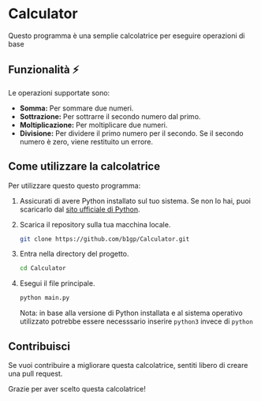 # Calculator 

Questo programma è una semplie calcolatrice per eseguire operazioni di base

## Funzionalità ⚡

Le operazioni supportate sono:

- **Somma:** Per sommare due numeri.
- **Sottrazione:** Per sottrarre il secondo numero dal primo.
- **Moltiplicazione:** Per moltiplicare due numeri.
- **Divisione:** Per dividere il primo numero per il secondo. Se il secondo numero è zero, viene restituito un errore.

## Come utilizzare la calcolatrice

Per utilizzare questo questo programma:

1. Assicurati di avere Python installato sul tuo sistema. Se non lo hai, puoi scaricarlo
   dal [sito ufficiale di Python](https://www.python.org/).

2. Scarica il repository sulla tua macchina locale.

    ```bash
    git clone https://github.com/b1gp/Calculator.git
    ```

3. Entra nella directory del progetto.

    ```bash
    cd Calculator
    ```

4. Esegui il file principale.

    ```bash
    python main.py
    ```
   Nota: in base alla versione di Python installata e al sistema operativo utilizzato potrebbe essere necesssario inserire ```python3``` invece di ```python```

## Contribuisci

Se vuoi contribuire a migliorare questa calcolatrice, sentiti libero di creare una pull request.

Grazie per aver scelto questa calcolatrice!